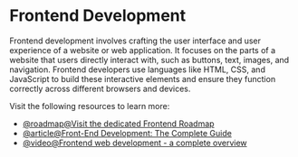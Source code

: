 # Frontend Development

Frontend development involves crafting the user interface and user experience of a website or web application. It focuses on the parts of a website that users directly interact with, such as buttons, text, images, and navigation. Frontend developers use languages like HTML, CSS, and JavaScript to build these interactive elements and ensure they function correctly across different browsers and devices.

Visit the following resources to learn more:

- [@roadmap@Visit the dedicated Frontend Roadmap](https://roadmap.sh/frontend)
- [@article@Front-End Development: The Complete Guide](https://cloudinary.com/guides/front-end-development/front-end-development-the-complete-guide)
- [@video@Frontend web development - a complete overview](https://www.youtube.com/watch?v=WG5ikvJ2TKA)